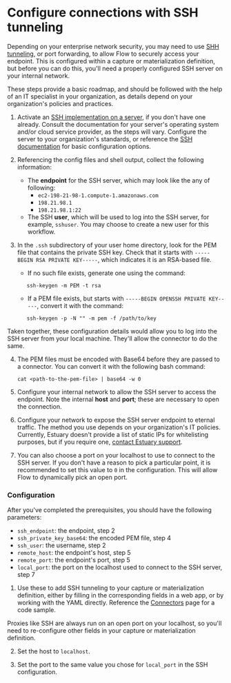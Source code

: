# Configure connections with SSH tunneling

Depending on your enterprise network security, you may need to use [SHH tunneling](https://www.ssh.com/academy/ssh/tunneling/example#local-forwarding), or port forwarding, to allow Flow
to securely access your endpoint. This is configured within a capture or materialization definition, but
before you can do this, you'll need a properly configured SSH server on your internal network.

These steps provide a basic roadmap, and should be followed with the help of an IT specialist in your organization,
as details depend on your organization's policies and practices.

1. Activate an [SSH implementation on a server](https://www.ssh.com/academy/ssh/server#availability-of-ssh-servers), if you don't have one already.
Consult the documentation for your server's operating system and/or cloud service provider, as the steps will vary.
Configure the server to your organization's standards, or reference the [SSH documentation](https://www.ssh.com/academy/ssh/sshd_config) for
basic configuration options.

2. Referencing the config files and shell output, collect the following information:

   * The **endpoint** for the SSH server, which may look like the any of following:
     * `ec2-198-21-98-1.compute-1.amazonaws.com`
     * `198.21.98.1`
     * `198.21.98.1:22`
   * The SSH **user**, which will be used to log into the SSH server, for example, `sshuser`. You may choose to create a new
  user for this workflow.

3. In the `.ssh` subdirectory of your user home directory,
   look for the PEM file that contains the private SSH key. Check that it starts with `-----BEGIN RSA PRIVATE KEY-----`,
   which indicates it is an RSA-based file.
   * If no such file exists, generate one using the command:
   ```console
      ssh-keygen -m PEM -t rsa
      ```
   * If a PEM file exists, but starts with `-----BEGIN OPENSSH PRIVATE KEY-----`, convert it with the command:
   ```console
      ssh-keygen -p -N "" -m pem -f /path/to/key
      ```

  Taken together, these configuration details would allow you to log into the SSH server from your local machine.
  They'll allow the connector to do the same.

4. The PEM files must be encoded with Base64 before they are passed to a connector.
   You can convert it with the following bash command:
      ``` console
      cat <path-to-the-pem-file> | base64 -w 0
      ```

5. Configure your internal network to allow the SSH server to access the endpoint.
  Note the internal **host** and **port**; these are necessary to open the connection.

6. Configure your network to expose the SSH server endpoint to eternal traffic. The method you use
   depends on your organization's IT policies. Currently, Estuary doesn't provide a list of static IPs for
   whitelisting purposes, but if you require one, [contact Estuary support](mailto:support@estuary.dev).

7. You can also choose a port on your localhost to use to connect to the SSH server. If you don't have a
   reason to pick a particular point, it is recommended to set this value to `0` in the configuration.
   This will allow Flow to dynamically pick an open port.

### Configuration

After you've completed the prerequisites, you should have the following parameters:

* `ssh_endpoint`: the endpoint, step 2
* `ssh_private_key_base64`: the encoded PEM file, step 4
* `ssh_user`: the username, step 2
* `remote_host`: the endpoint's host, step 5
* `remote_port`: the endpoint's port, step 5
* `local_port`: the port on the localhost used to connect to the SSH server, step 7

1. Use these to add SSH tunneling to your capture or materialization definition, either by filling in the corresponding fields
  in a web app, or by working with the YAML directly. Reference the [Connectors](../../concepts/connectors/#connecting-to-endpoints-on-secure-networks) page for a code sample.

Proxies like SSH are always run on an open port on your localhost, so you'll need to re-configure other fields in your
capture or materialization definition.

2. Set the host to `localhost`.

3. Set the port to the same value you chose for `local_port` in the SSH configuration.